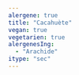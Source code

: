```yaml
---
alergene: true
title: "Cacahuète"
vegan: true
vegetarien: true
alergenesIng:
  - "Arachide"
itype: "sec"
---
```

